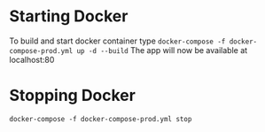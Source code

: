 # Starting Docker

To build and start docker container type `docker-compose -f docker-compose-prod.yml up -d --build`
The app will now be available at localhost:80

# Stopping Docker
`docker-compose -f docker-compose-prod.yml stop`
